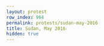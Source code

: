 ```yaml
---
layout: protest
row_index: 964
permalink: protests/sudan-may-2016
title: Sudan, May 2016
hidden: true
---
```

